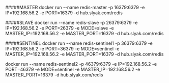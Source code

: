 #####MASTER
 docker run --name redis-master  -p 16379:6379 -e IP=192.168.56.2 -e PORT=16379 -d hub.slyak.com/redis

#####SLAVE
docker run --name redis-slave -p 26379:6379 -e IP=192.168.56.2 -e PORT=26379 -e MODE=slave -e MASTER_IP=192.168.56.2 -e MASTER_PORT=16379  -d hub.slyak.com/redis

#####SENTINEL
docker run --name redis-sentinel1 -p 36379:6379 -e IP=192.168.56.2 -e PORT=36379 -e MODE=sentinel -e MASTER_IP=192.168.56.2 -e MASTER_PORT=16379  -d hub.slyak.com/redis

docker run --name redis-sentinel2 -p 46379:6379 -e IP=192.168.56.2 -e PORT=46379 -e MODE=sentinel -e MASTER_IP=192.168.56.2 -e MASTER_PORT=16379  -d hub.slyak.com/redis